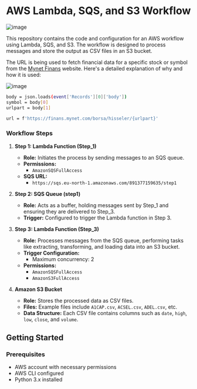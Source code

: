 # AWS Lambda, SQS, and S3 Workflow

![image](https://github.com/hhuseyincosgun/AWS-Lambda-SQS-S3-Pipeline/assets/21257660/e184a6cd-59d6-4b7a-a751-5345e00ea4d2)


This repository contains the code and configuration for an AWS workflow using Lambda, SQS, and S3. The workflow is designed to process messages and store the output as CSV files in an S3 bucket.

The URL is being used to fetch financial data for a specific stock or symbol from the [Mynet Finans](https://finans.mynet.com/borsa/hisseler/) website. Here's a detailed explanation of why and how it is used:

![image](https://github.com/hhuseyincosgun/AWS-Lambda-SQS-and-S3-Workflow/assets/21257660/87c15acb-0c08-438e-916c-0ed847294ad1)

```bash
body = json.loads(event['Records'][0]['body'])
symbol = body[0]
urlpart = body[1]

url = f'https://finans.mynet.com/borsa/hisseler/{urlpart}'
```
### Workflow Steps

1. **Step 1: Lambda Function (Step_1)**
   - **Role:** Initiates the process by sending messages to an SQS queue.
   - **Permissions:** 
     - `AmazonSQSFullAccess`
   - **SQS URL:** 
     - `https://sqs.eu-north-1.amazonaws.com/891377159635/step1`

2. **Step 2: SQS Queue (step1)**
   - **Role:** Acts as a buffer, holding messages sent by Step_1 and ensuring they are delivered to Step_3.
   - **Trigger:** Configured to trigger the Lambda function in Step 3.

3. **Step 3: Lambda Function (Step_3)**
   - **Role:** Processes messages from the SQS queue, performing tasks like extracting, transforming, and loading data into an S3 bucket.
   - **Trigger Configuration:** 
     - Maximum concurrency: 2
   - **Permissions:** 
     - `AmazonSQSFullAccess`
     - `AmazonS3FullAccess`

4. **Amazon S3 Bucket**
   - **Role:** Stores the processed data as CSV files.
   - **Files:** Example files include `A1CAP.csv`, `ACSEL.csv`, `ADEL.csv`, etc.
   - **Data Structure:** Each CSV file contains columns such as `date`, `high`, `low`, `close`, and `volume`.

## Getting Started

### Prerequisites

- AWS account with necessary permissions
- AWS CLI configured
- Python 3.x installed
